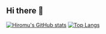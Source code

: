 ## Hi there 👋

[![Hiromu's GitHub stats](https://github-readme-stats.vercel.app/api?username=Hiromu-USHIHARA)](https://github.com/anuraghazra/github-readme-stats)
[![Top Langs](https://github-readme-stats.vercel.app/api/top-langs/?username=Hiromu-USHIHARA&hide=css,html,jupyter%20notebook)](https://github.com/anuraghazra/github-readme-stats)
